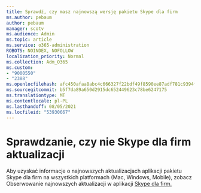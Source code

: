 ```yaml
---
title: Sprawdź, czy masz najnowszą wersję pakietu Skype dla firm
ms.author: pebaum
author: pebaum
manager: scotv
ms.audience: Admin
ms.topic: article
ms.service: o365-administration
ROBOTS: NOINDEX, NOFOLLOW
localization_priority: Normal
ms.collection: Adm_O365
ms.custom:
- "9000550"
- "2388"
ms.openlocfilehash: afc450afaa8abc4c666327f22bdf49f8590ee87adf781c9394fe75fd314791cb
ms.sourcegitcommit: b5f7da89a650d2915dc652449623c78be6247175
ms.translationtype: MT
ms.contentlocale: pl-PL
ms.lasthandoff: 08/05/2021
ms.locfileid: "53930667"
---
```

# <a name="check-for-skype-for-business-updates"></a>Sprawdzanie, czy nie Skype dla firm aktualizacji

Aby uzyskać informacje o najnowszych aktualizacjach aplikacji pakietu Skype dla firm na wszystkich platformach (Mac, Windows, Mobile), zobacz Obserwowanie najnowszych aktualizacji w aplikacji [Skype dla firm.](https://support.office.com/article/follow-the-latest-updates-in-skype-for-business-cece9f93-add1-4d93-9a38-56cc598e5781)
